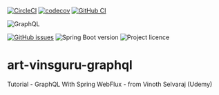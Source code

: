 [![CircleCI](https://circleci.com/gh/artshishkin/art-vinsguru-graphql.svg?style=svg)](https://circleci.com/gh/artshishkin/art-vinsguru-graphql)
[![codecov](https://codecov.io/gh/artshishkin/art-vinsguru-graphql/branch/main/graph/badge.svg?token=U5YRYVEM7N)](https://codecov.io/gh/artshishkin/art-vinsguru-graphql)
[![GitHub CI](https://github.com/artshishkin/art-vinsguru-graphql/actions/workflows/maven.yml/badge.svg)](https://github.com/artshishkin/art-vinsguru-graphql/actions/workflows/maven.yml)

![GraphQL][graphql]

[![GitHub issues](https://img.shields.io/github/issues/artshishkin/art-vinsguru-graphql)](https://github.com/artshishkin/art-vinsguru-graphql/issues)
![Spring Boot version][springver]
![Project licence][licence]

# art-vinsguru-graphql
Tutorial - GraphQL With Spring WebFlux - from Vinoth Selvaraj (Udemy)

[springver]: https://img.shields.io/badge/dynamic/xml?label=Spring%20Boot&query=%2F%2A%5Blocal-name%28%29%3D%27project%27%5D%2F%2A%5Blocal-name%28%29%3D%27parent%27%5D%2F%2A%5Blocal-name%28%29%3D%27version%27%5D&url=https%3A%2F%2Fraw.githubusercontent.com%2Fartshishkin%2Fart-vinsguru-graphql%2Fmain%2Fpom.xml&logo=Spring&labelColor=white&color=grey
[licence]: https://img.shields.io/github/license/artshishkin/art-vinsguru-graphql.svg
[graphql]: https://img.shields.io/static/v1?label=&message=GraphQL&labelColor=grey&color=white&cacheSeconds=60&logo=graphql
